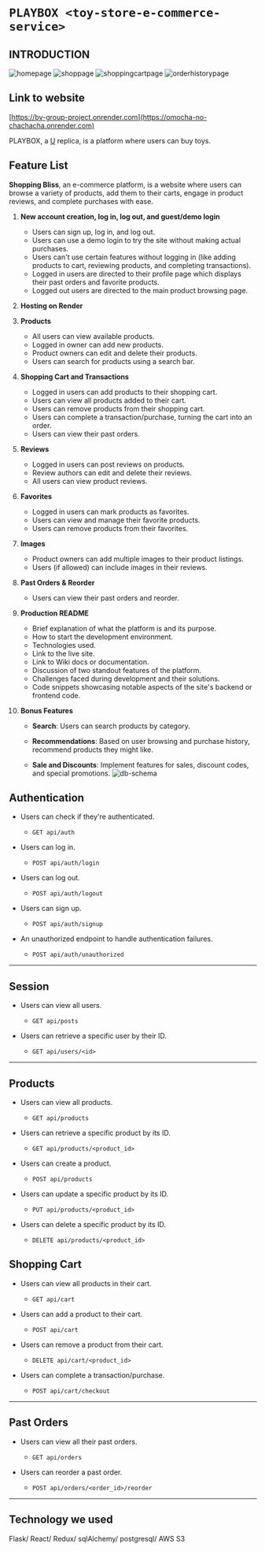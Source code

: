 
# `PLAYBOX <toy-store-e-commerce-service>`

## INTRODUCTION
![homepage][def]
![shoppage][def2]
![shoppingcartpage][def3]
![orderhistorypage][def4]

## Link to website 
[https://bv-group-project.onrender.com](https://omocha-no-chachacha.onrender.com)

PLAYBOX, a [U](https://upbounders.com/) replica, is a platform where users can buy toys.

## Feature List
**Shopping Bliss**, an e-commerce platform, is a website where users can browse a variety of products, add them to their carts, engage in product reviews, and complete purchases with ease.

1. **New account creation, log in, log out, and guest/demo login**
    - Users can sign up, log in, and log out.
    - Users can use a demo login to try the site without making actual purchases.
    - Users can't use certain features without logging in (like adding products to cart, reviewing products, and completing transactions).
    - Logged in users are directed to their profile page which displays their past orders and favorite products.
    - Logged out users are directed to the main product browsing page.

2. **Hosting on Render**

3. **Products**
    - All users can view available products.
    - Logged in owner can add new products.
    - Product owners can edit and delete their products.
    - Users can search for products using a search bar.

4. **Shopping Cart and Transactions**
    - Logged in users can add products to their shopping cart.
    - Users can view all products added to their cart.
    - Users can remove products from their shopping cart.
    - Users can complete a transaction/purchase, turning the cart into an order.
    - Users can view their past orders.

5. **Reviews**
    - Logged in users can post reviews on products.
    - Review authors can edit and delete their reviews.
    - All users can view product reviews.

6. **Favorites**
    - Logged in users can mark products as favorites.
    - Users can view and manage their favorite products.
    - Users can remove products from their favorites.

6. **Images**
    - Product owners can add multiple images to their product listings.
    - Users (if allowed) can include images in their reviews.

8. **Past Orders & Reorder**
    - Users can view their past orders and reorder.

9. **Production README**
    - Brief explanation of what the platform is and its purpose.
    - How to start the development environment.
    - Technologies used.
    - Link to the live site.
    - Link to Wiki docs or documentation.
    - Discussion of two standout features of the platform.
    - Challenges faced during development and their solutions.
    - Code snippets showcasing notable aspects of the site's backend or frontend code.


10. **Bonus Features**
    - **Search**: Users can search products by category.

    - **Recommendations**: Based on user browsing and purchase history, recommend products they might like.

    - **Sale and Discounts**: Implement features for sales, discount codes, and special promotions.
![db-schema](https://github.com/londelidess/shopping-website/blob/main/images/db-schema.png)

## Authentication

* Users can check if they're authenticated.
  - `GET api/auth`

* Users can log in.
  - `POST api/auth/login`

* Users can log out.
  - `POST api/auth/logout`

* Users can sign up.
  - `POST api/auth/signup`

* An unauthorized endpoint to handle authentication failures.
  - `POST api/auth/unauthorized`

---

## Session

* Users can view all users.
  - `GET api/posts`

* Users can retrieve a specific user by their ID.
  - `GET api/users/<id>`

---


## Products

* Users can view all products.
  - `GET api/products`

* Users can retrieve a specific product by its ID.
  - `GET api/products/<product_id>`

* Users can create a product.
  - `POST api/products`

* Users can update a specific product by its ID.
  - `PUT api/products/<product_id>`

* Users can delete a specific product by its ID.
  - `DELETE api/products/<product_id>`


## Shopping Cart

* Users can view all products in their cart.
  - `GET api/cart`

* Users can add a product to their cart.
  - `POST api/cart`

* Users can remove a product from their cart.
  - `DELETE api/cart/<product_id>`

* Users can complete a transaction/purchase.
  - `POST api/cart/checkout`

---

## Past Orders

* Users can view all their past orders.
  - `GET api/orders`

* Users can reorder a past order.
  - `POST api/orders/<order_id>/reorder`

---

 
## Technology we used 
Flask/ React/ Redux/ sqlAlchemy/ postgresql/ AWS S3

[def]: ./images/home-page.png
[def2]:./images/shop-page.png
[def3]:./images/shopping-cart.png
[def4]:./images/order-history.png
